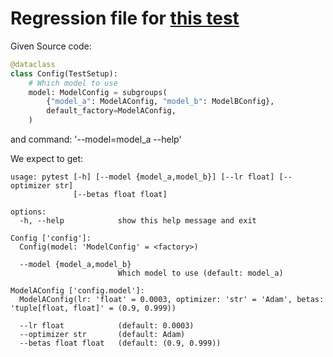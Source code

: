 # Regression file for [this test](test/subgroups/test_subgroups.py:724)

Given Source code:

```python
@dataclass
class Config(TestSetup):
    # Which model to use
    model: ModelConfig = subgroups(
        {"model_a": ModelAConfig, "model_b": ModelBConfig},
        default_factory=ModelAConfig,
    )

```

and command: '--model=model_a --help'

We expect to get:

```console
usage: pytest [-h] [--model {model_a,model_b}] [--lr float] [--optimizer str]
              [--betas float float]

options:
  -h, --help            show this help message and exit

Config ['config']:
  Config(model: 'ModelConfig' = <factory>)

  --model {model_a,model_b}
                        Which model to use (default: model_a)

ModelAConfig ['config.model']:
  ModelAConfig(lr: 'float' = 0.0003, optimizer: 'str' = 'Adam', betas: 'tuple[float, float]' = (0.9, 0.999))

  --lr float            (default: 0.0003)
  --optimizer str       (default: Adam)
  --betas float float   (default: (0.9, 0.999))

```
